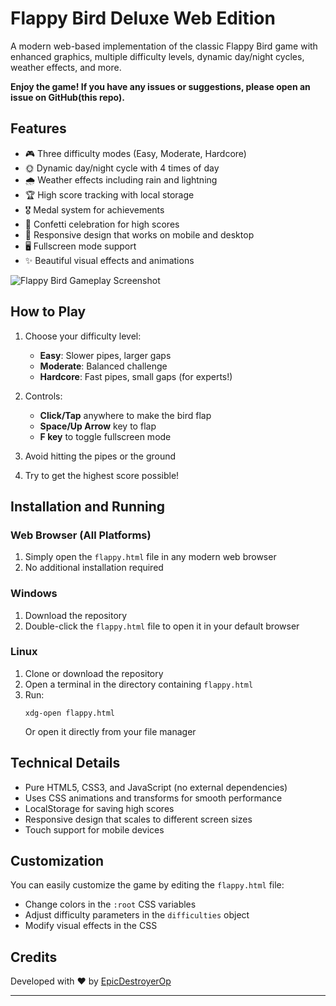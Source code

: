 # Flappy Bird Deluxe Web Edition

A modern web-based implementation of the classic Flappy Bird game with enhanced graphics, multiple difficulty levels, dynamic day/night cycles, weather effects, and more.

**Enjoy the game! If you have any issues or suggestions, please open an issue on GitHub(this repo).**

## Features

- 🎮 Three difficulty modes (Easy, Moderate, Hardcore)
- 🌞 Dynamic day/night cycle with 4 times of day
- 🌧️ Weather effects including rain and lightning
- 🏆 High score tracking with local storage
- 🎖️ Medal system for achievements
- 🎉 Confetti celebration for high scores
- 📱 Responsive design that works on mobile and desktop
- 🖥️ Fullscreen mode support
- ✨ Beautiful visual effects and animations

![Flappy Bird Gameplay Screenshot](https://github.com/user-attachments/assets/d0a6029f-d495-4b03-9c47-16b624db69e3)

## How to Play

1. Choose your difficulty level:
   - **Easy**: Slower pipes, larger gaps
   - **Moderate**: Balanced challenge
   - **Hardcore**: Fast pipes, small gaps (for experts!)

2. Controls:
   - **Click/Tap** anywhere to make the bird flap
   - **Space/Up Arrow** key to flap
   - **F key** to toggle fullscreen mode

3. Avoid hitting the pipes or the ground
4. Try to get the highest score possible!

## Installation and Running

### Web Browser (All Platforms)
1. Simply open the `flappy.html` file in any modern web browser
2. No additional installation required

### Windows
1. Download the repository
2. Double-click the `flappy.html` file to open it in your default browser

### Linux
1. Clone or download the repository
2. Open a terminal in the directory containing `flappy.html`
3. Run:
   ```
   xdg-open flappy.html
   ```
   Or open it directly from your file manager

## Technical Details

- Pure HTML5, CSS3, and JavaScript (no external dependencies)
- Uses CSS animations and transforms for smooth performance
- LocalStorage for saving high scores
- Responsive design that scales to different screen sizes
- Touch support for mobile devices

## Customization

You can easily customize the game by editing the `flappy.html` file:
- Change colors in the `:root` CSS variables
- Adjust difficulty parameters in the `difficulties` object
- Modify visual effects in the CSS

## Credits

Developed with ❤️ by [EpicDestroyerOp](https://www.youtube.com/@EpicDestroyerOp)

---
